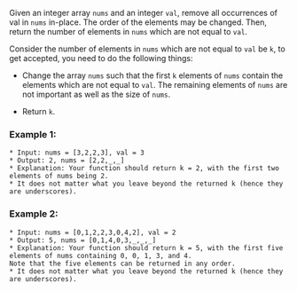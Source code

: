 Given an integer array `nums` and an integer `val`, remove all occurrences of val in `nums` in-place. The order of the elements may be changed. Then, return the number of elements in `nums` which are not equal to `val`.


Consider the number of elements in `nums` which are not equal to `val` be `k`, to get accepted, you need to do the following things:

* Change the array `nums` such that the first `k` elements of `nums` contain the elements which are not equal to `val`. The remaining elements of `nums` are not important as well as the size of `nums`.

* Return `k`. 


### Example 1:

```
* Input: nums = [3,2,2,3], val = 3
* Output: 2, nums = [2,2,_,_]
* Explanation: Your function should return k = 2, with the first two elements of nums being 2.
* It does not matter what you leave beyond the returned k (hence they are underscores).
```

### Example 2:

```
* Input: nums = [0,1,2,2,3,0,4,2], val = 2
* Output: 5, nums = [0,1,4,0,3,_,_,_]
* Explanation: Your function should return k = 5, with the first five elements of nums containing 0, 0, 1, 3, and 4.
Note that the five elements can be returned in any order.
* It does not matter what you leave beyond the returned k (hence they are underscores).
```